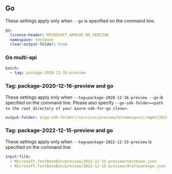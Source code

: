 ## Go

These settings apply only when `--go` is specified on the command line.

```yaml $(go)
go:
  license-header: MICROSOFT_APACHE_NO_VERSION
  namespace: testbase
  clear-output-folder: true
```

### Go multi-api

``` yaml $(go) && $(multiapi)
batch:
  - tag: package-2020-12-16-preview
```

### Tag: package-2020-12-16-preview and go

These settings apply only when `--tag=package-2020-12-16-preview --go` is specified on the command line.
Please also specify `--go-sdk-folder=<path to the root directory of your azure-sdk-for-go clone>`.

```yaml $(tag) == 'package-2020-12-16-preview' && $(go)
output-folder: $(go-sdk-folder)/services/preview/$(namespace)/mgmt/2020-12-16-preview/$(namespace)
```

### Tag: package-2022-12-15-preview and go

These settings apply only when `--tag=package-2022-12-15-preview` is specified on the command line.

```yaml $(tag) == 'package-2022-12-15-preview' && $(go)
input-file:
  - Microsoft.TestBaseBin/preview/2022-12-15-preview/testbase.json
  - Microsoft.TestBaseBin/preview/2022-12-15-preview/draftpackage.json
```